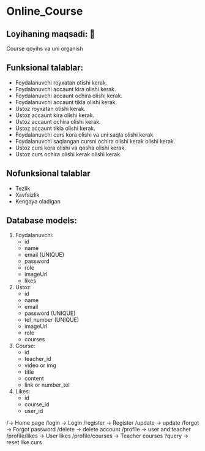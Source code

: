 # Online_Course

## Loyihaning maqsadi: 🎯
Course qoyihs va uni organish

## Funksional talablar: 
- Foydalanuvchi royxatan otishi kerak.
- Foydalanuvchi accaunt kira olishi kerak.
- Foydalanuvchi accaunt ochira olishi kerak.
- Foydalanuvchi accaunt tikla olishi kerak.
- Ustoz royxatan otishi kerak.
- Ustoz accaunt kira olishi kerak.
- Ustoz accaunt ochira olishi kerak.
- Ustoz accaunt tikla olishi kerak.
- Foydalanuvchi curs kora olishi va uni saqla olishi kerak.
- Foydalanuvchi saqlangan cursni ochira olishi kerak olishi kerak.
- Ustoz curs kora olishi va qosha olishi kerak.
- Ustoz curs ochira olishi kerak olishi kerak.

## Nofunksional talablar
- Tezlik
- Xavfsizlik
- Kengaya oladigan 

## Database models: 

1. Foydalanuvchi:
    - id
    - name
    - email (UNIQUE)
    - password
    - role
    - imageUrl
    - likes
2. Ustoz:
    - id
    - name
    - email
    - password (UNIQUE)
    - tel_number (UNIQUE)
    - imageUrl
    - role
    - courses
4. Course:
    - id
    - teacher_id
    - video or img
    - title
    - content
    - link or number_tel
5. Likes:
    - id
    - course_id
    - user_id

/->    Home page
/login    -> Login
/register  -> Register
/update  -> update
/forgot -> Forgot password
/delete -> delete account
/profile -> user and teacher
/profile/likes  -> User likes
/profile/courses -> Teacher courses
?query -> reset like curs